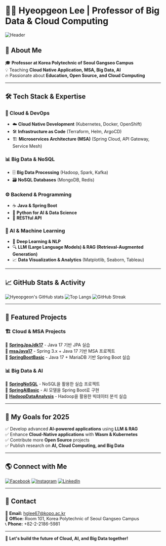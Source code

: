 # 👨‍🏫 Hyeopgeon Lee | Professor of Big Data & Cloud Computing

![Header](https://your-image-link.com/banner.png)

## 🚀 About Me
🎓 **Professor at Korea Polytechnic of Seoul Gangseo Campus**  
💡 Teaching **Cloud Native Application, MSA, Big Data, AI**  
🔥 Passionate about **Education, Open Source, and Cloud Computing**  

---

## 🛠️ Tech Stack & Expertise
### 📡 Cloud & DevOps
- ☁️ **Cloud Native Development** (Kubernetes, Docker, OpenShift)
- 🛠️ **Infrastructure as Code** (Terraform, Helm, ArgoCD)
- 🏗 **Microservices Architecture (MSA)** (Spring Cloud, API Gateway, Service Mesh)

### 📊 Big Data & NoSQL
- 🗄 **Big Data Processing** (Hadoop, Spark, Kafka)
- 🗃 **NoSQL Databases** (MongoDB, Redis)

### ⚙️ Backend & Programming
- ☕ **Java & Spring Boot**
- 🐍 **Python for AI & Data Science**
- 📡 **RESTful API**

### 🤖 AI & Machine Learning
- 🧠 **Deep Learning & NLP**
- 🔍 **LLM (Large Language Models) & RAG (Retrieval-Augmented Generation)**
- 📈 **Data Visualization & Analytics** (Matplotlib, Seaborn, Tableau)

---

## 📈 GitHub Stats & Activity
![Hyeopgeon's GitHub stats](https://github-readme-stats.vercel.app/api?username=Hyeopgeon-Lee&show_icons=true&theme=tokyonight)
![Top Langs](https://github-readme-stats.vercel.app/api/top-langs/?username=Hyeopgeon-Lee&layout=compact&theme=radical)
![GitHub Streak](https://streak-stats.demolab.com?user=Hyeopgeon-Lee&theme=radical)

---

## 📌 Featured Projects
### 🏗️ **Cloud & MSA Projects**
🔹 [**SpringJpaJdk17**](https://github.com/Hyeopgeon-Lee/SpringJpaJdk17) - Java 17 기반 JPA 실습  
🔹 [**msaJava17**](https://github.com/Hyeopgeon-Lee/msaJava17) - Spring 3.x + Java 17 기반 MSA 프로젝트  
🔹 [**SpringBootBasic**](https://github.com/Hyeopgeon-Lee/SpringBootBasic) - Java 17 + MariaDB 기반 Spring Boot 실습  

### 📊 **Big Data & AI**
🔹 [**SpringNoSQL**](https://github.com/Hyeopgeon-Lee/SpringNoSQL) - NoSQL을 활용한 실습 프로젝트  
🔹 [**SpringAIBasic**](https://github.com/Hyeopgeon-Lee/SpringAIBasic) - AI 모델을 Spring Boot로 구현  
🔹 [**HadoopDataAnalysis**](https://github.com/Hyeopgeon-Lee/HadoopDataAnalysis) - Hadoop을 활용한 빅데이터 분석 실습  

---

## 🎯 My Goals for 2025
✅ Develop advanced **AI-powered applications** using **LLM & RAG**  
✅ Enhance **Cloud-Native applications** with **Wasm & Kubernetes**  
✅ Contribute more **Open Source** projects  
✅ Publish research on **AI, Cloud Computing, and Big Data**  

---

## 🌎 Connect with Me
[![Facebook](https://img.shields.io/badge/Facebook-1877F2?style=flat-square&logo=facebook&logoColor=white)](https://www.facebook.com/hyeopgeon.lee)
[![Instagram](https://img.shields.io/badge/Instagram-E4405F?style=flat-square&logo=instagram&logoColor=white)](https://www.instagram.com/hyeopgeon)
[![LinkedIn](https://img.shields.io/badge/LinkedIn-0A66C2?style=flat-square&logo=linkedin&logoColor=white)](https://www.linkedin.com/in/hyeopgeon-lee)

---

## 📧 Contact
📩 **Email:** hglee67@kopo.ac.kr  
📍 **Office:** Room 101, Korea Polytechnic of Seoul Gangseo Campus  
📞 **Phone:** +82-2-2186-5981  

---

🚀 **Let's build the future of Cloud, AI, and Big Data together!**  
